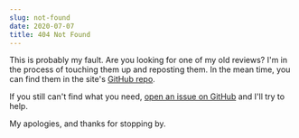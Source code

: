 ```yaml
---
slug: not-found
date: 2020-07-07
title: 404 Not Found
---
```


This is probably my fault. Are you looking for one of my old reviews? I'm in the process of touching them up and reposting them. In the mean time, you can find them in the site's <a href="https://github.com/fshowalter/booklog/">GitHub repo</a>.

If you still can't find what you need, <a href="https://github.com/fshowalter/franksbooklog.com/issues/new/choose">open an issue on GitHub</a> and I'll try to help.

My apologies, and thanks for stopping by.
